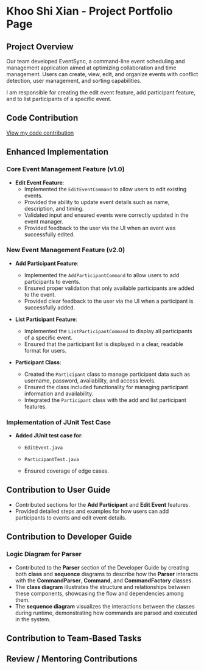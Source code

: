 # Khoo Shi Xian - Project Portfolio Page

## Project Overview
Our team developed EventSync, a command-line event scheduling and management application aimed at optimizing collaboration and time management. Users can create, view, edit, and organize events with conflict detection, user management, and sorting capabilities.

I am responsible for creating the edit event feature, add participant feature, and to list participants of a specific event.

## Code Contribution

[View my code contribution](https://nus-cs2113-ay2425s2.github.io/tp-dashboard/?search=W13&sort=groupTitle&sortWithin=title&timeframe=commit&mergegroup=&groupSelect=groupByRepos&breakdown=true&checkedFileTypes=docs~functional-code~test-code~other&since=2025-02-21&tabOpen=true&tabType=authorship&tabAuthor=sxkhoo&tabRepo=AY2425S2-CS2113-W13-2%2Ftp%5Bmaster%5D&authorshipIsMergeGroup=false&authorshipFileTypes=docs~functional-code~test-code&authorshipIsBinaryFileTypeChecked=false&authorshipIsIgnoredFilesChecked=false)
## Enhanced Implementation

### Core Event Management Feature (v1.0)

- **Edit Event Feature**:
    - Implemented the `EditEventCommand` to allow users to edit existing events.
    - Provided the ability to update event details such as name, description, and timing.
    - Validated input and ensured events were correctly updated in the event manager.
    - Provided feedback to the user via the UI when an event was successfully edited.

### New Event Management Feature (v2.0)

- **Add Participant Feature**:
    - Implemented the `AddParticipantCommand` to allow users to add participants to events.
    - Ensured proper validation that only available participants are added to the event.
    - Provided clear feedback to the user via the UI when a participant is successfully added.

- **List Participant Feature**:
    - Implemented the `ListParticipantCommand` to display all participants of a specific event.
    - Ensured that the participant list is displayed in a clear, readable format for users.

- **Participant Class**:
    - Created the `Participant` class to manage participant data such as username, password, availability, and access levels.
    - Ensured the class included functionality for managing participant information and availability.
    - Integrated the `Participant` class with the add and list participant features.

### Implementation of JUnit Test Case
- **Added JUnit test case for**:
    - `EditEvent.java`
    - `ParticipantTest.java`
  
    - Ensured coverage of edge cases.

## Contribution to User Guide
- Contributed sections for the **Add Participant** and **Edit Event** features.
- Provided detailed steps and examples for how users can add participants to events and edit event details.

## Contribution to Developer Guide

### Logic Diagram for Parser

- Contributed to the **Parser** section of the Developer Guide by creating both **class** and **sequence** diagrams to describe how the **Parser** interacts with the **CommandParser**, **Command**, and **CommandFactory** classes.
- The **class diagram** illustrates the structure and relationships between these components, showcasing the flow and dependencies among them.
- The **sequence diagram** visualizes the interactions between the classes during runtime, demonstrating how commands are parsed and executed in the system.

## Contribution to Team-Based Tasks

## Review / Mentoring Contributions

